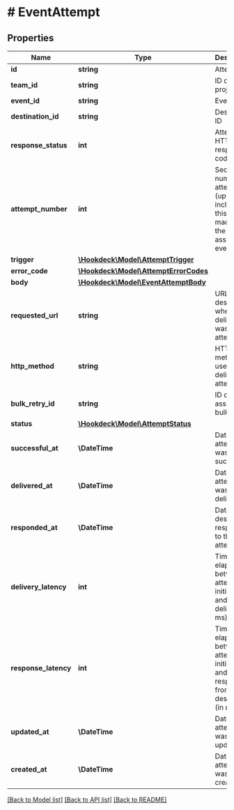 # # EventAttempt

## Properties

Name | Type | Description | Notes
------------ | ------------- | ------------- | -------------
**id** | **string** | Attempt ID |
**team_id** | **string** | ID of the project |
**event_id** | **string** | Event ID |
**destination_id** | **string** | Destination ID |
**response_status** | **int** | Attempt&#39;s HTTP response code | [optional]
**attempt_number** | **int** | Sequential number of attempts (up to and including this one) made for the associated event | [optional]
**trigger** | [**\Hookdeck\Model\AttemptTrigger**](AttemptTrigger.md) |  | [optional]
**error_code** | [**\Hookdeck\Model\AttemptErrorCodes**](AttemptErrorCodes.md) |  | [optional]
**body** | [**\Hookdeck\Model\EventAttemptBody**](EventAttemptBody.md) |  | [optional]
**requested_url** | **string** | URL of the destination where delivery was attempted | [optional]
**http_method** | **string** | HTTP method used to deliver the attempt | [optional]
**bulk_retry_id** | **string** | ID of associated bulk retry | [optional]
**status** | [**\Hookdeck\Model\AttemptStatus**](AttemptStatus.md) |  |
**successful_at** | **\DateTime** | Date the attempt was successful | [optional]
**delivered_at** | **\DateTime** | Date the attempt was delivered | [optional]
**responded_at** | **\DateTime** | Date the destination responded to this attempt | [optional]
**delivery_latency** | **int** | Time elapsed between attempt initiation and final delivery (in ms) | [optional]
**response_latency** | **int** | Time elapsed between attempt initiation and a response from the destination (in ms) | [optional]
**updated_at** | **\DateTime** | Date the attempt was last updated |
**created_at** | **\DateTime** | Date the attempt was created |

[[Back to Model list]](../../README.md#models) [[Back to API list]](../../README.md#endpoints) [[Back to README]](../../README.md)
